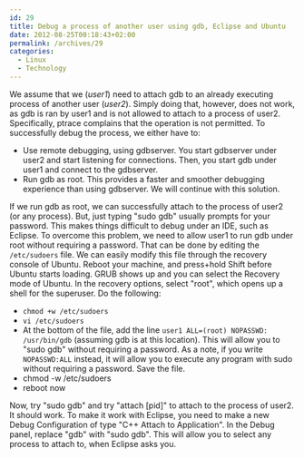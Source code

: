 ```yaml
---
id: 29
title: Debug a process of another user using gdb, Eclipse and Ubuntu
date: 2012-08-25T00:18:43+02:00
permalink: /archives/29
categories:
  - Linux
  - Technology
---
```

We assume that we (_user1_) need to attach gdb to an already executing process of another user (_user2_). Simply doing that, however, does not work, as gdb is ran by user1 and is not allowed to attach to a process of user2. Specifically, ptrace complains that the operation is not permitted. To successfully debug the process, we either have to:

  * Use remote debugging, using gdbserver. You start gdbserver under user2 and start listening for connections. Then, you start gdb under user1 and connect to the gdbserver.
  * Run gdb as root. This provides a faster and smoother debugging experience than using gdbserver. We will continue with this solution.

If we run gdb as root, we can successfully attach to the process of user2 (or any process). But, just typing "sudo gdb" usually prompts for your password. This makes things difficult to debug under an IDE, such as Eclipse. To overcome this problem, we need to allow user1 to run gdb under root without requiring a password. That can be done by editing the `/etc/sudoers` file. We can easily modify this file through the recovery console of Ubuntu. Reboot your machine, and press+hold Shift before Ubuntu starts loading. GRUB shows up and you can select the Recovery mode of Ubuntu. In the recovery options, select "root", which opens up a shell for the superuser. Do the following:

  * `chmod +w /etc/sudoers`
  * `vi /etc/sudoers`
  * At the bottom of the file, add the line `user1 ALL=(root) NOPASSWD: /usr/bin/gdb` (assuming gdb is at this location). This will allow you to "sudo gdb" without requiring a password. As a note, if you write `NOPASSWD:ALL` instead, it will allow you to execute any program with sudo without requiring a password. Save the file.
  * chmod -w /etc/sudoers
  * reboot now

Now, try "sudo gdb" and try "attach [pid]" to attach to the process of user2. It should work. To make it work with Eclipse, you need to make a new Debug Configuration of type "C++ Attach to Application". In the Debug panel, replace "gdb" with "sudo gdb". This will allow you to select any process to attach to, when Eclipse asks you.